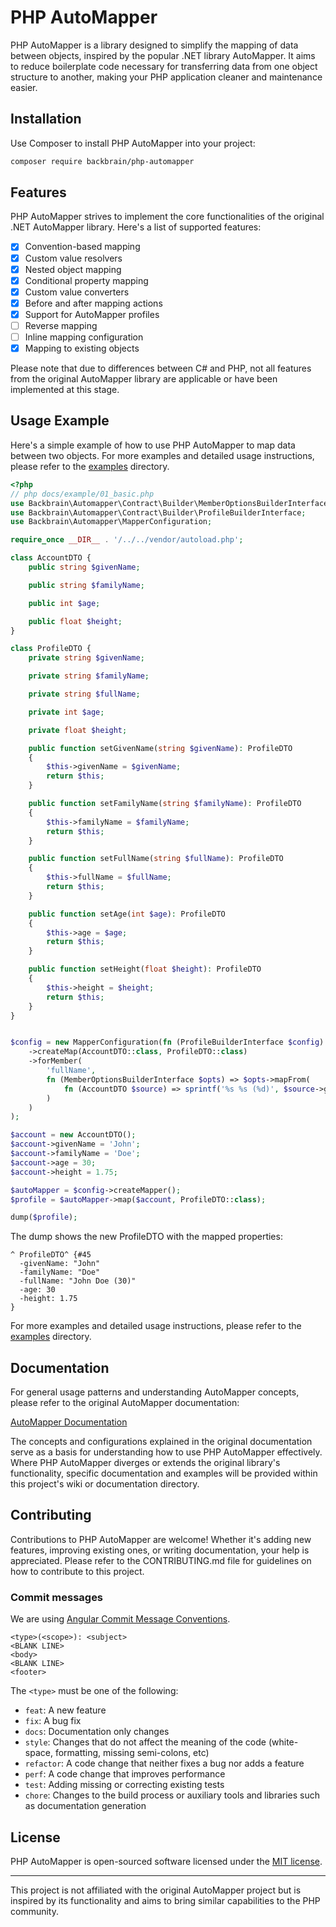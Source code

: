 # PHP AutoMapper

PHP AutoMapper is a library designed to simplify the mapping of data between objects, inspired by the popular .NET library AutoMapper. It aims to reduce boilerplate code necessary for transferring data from one object structure to another, making your PHP application cleaner and maintenance easier.

## Installation

Use Composer to install PHP AutoMapper into your project:

```bash
composer require backbrain/php-automapper
```

## Features

PHP AutoMapper strives to implement the core functionalities of the original .NET AutoMapper library. Here's a list of supported features:

- [x] Convention-based mapping
- [x] Custom value resolvers
- [x] Nested object mapping
- [x] Conditional property mapping
- [x] Custom value converters
- [x] Before and after mapping actions
- [x] Support for AutoMapper profiles
- [ ] Reverse mapping
- [ ] Inline mapping configuration
- [x] Mapping to existing objects

Please note that due to differences between C# and PHP, not all features from the original AutoMapper library are applicable or have been implemented at this stage.

## Usage Example 

Here's a simple example of how to use PHP AutoMapper to map data between two objects.
For more examples and detailed usage instructions, please refer to the [examples](docs/examples) directory.


```php
<?php
// php docs/example/01_basic.php
use Backbrain\Automapper\Contract\Builder\MemberOptionsBuilderInterface;
use Backbrain\Automapper\Contract\Builder\ProfileBuilderInterface;
use Backbrain\Automapper\MapperConfiguration;

require_once __DIR__ . '/../../vendor/autoload.php';

class AccountDTO {
    public string $givenName;

    public string $familyName;

    public int $age;

    public float $height;
}

class ProfileDTO {
    private string $givenName;

    private string $familyName;

    private string $fullName;

    private int $age;

    private float $height;

    public function setGivenName(string $givenName): ProfileDTO
    {
        $this->givenName = $givenName;
        return $this;
    }

    public function setFamilyName(string $familyName): ProfileDTO
    {
        $this->familyName = $familyName;
        return $this;
    }

    public function setFullName(string $fullName): ProfileDTO
    {
        $this->fullName = $fullName;
        return $this;
    }

    public function setAge(int $age): ProfileDTO
    {
        $this->age = $age;
        return $this;
    }

    public function setHeight(float $height): ProfileDTO
    {
        $this->height = $height;
        return $this;
    }
}


$config = new MapperConfiguration(fn (ProfileBuilderInterface $config) => $config
    ->createMap(AccountDTO::class, ProfileDTO::class)
    ->forMember(
        'fullName',
        fn (MemberOptionsBuilderInterface $opts) => $opts->mapFrom(
            fn (AccountDTO $source) => sprintf('%s %s (%d)', $source->givenName, $source->familyName, $source->age)
        )
    )
);

$account = new AccountDTO();
$account->givenName = 'John';
$account->familyName = 'Doe';
$account->age = 30;
$account->height = 1.75;

$autoMapper = $config->createMapper();
$profile = $autoMapper->map($account, ProfileDTO::class);

dump($profile);
```
The dump shows the new ProfileDTO with the mapped properties:
```
^ ProfileDTO^ {#45
  -givenName: "John"
  -familyName: "Doe"
  -fullName: "John Doe (30)"
  -age: 30
  -height: 1.75
}
```

For more examples and detailed usage instructions, please refer to the [examples](docs/examples) directory.

## Documentation

For general usage patterns and understanding AutoMapper concepts, please refer to the original AutoMapper documentation:

[AutoMapper Documentation](https://docs.automapper.org/en/latest/)

The concepts and configurations explained in the original documentation serve as a basis for understanding how to use PHP AutoMapper effectively. Where PHP AutoMapper diverges or extends the original library's functionality, specific documentation and examples will be provided within this project's wiki or documentation directory.

## Contributing

Contributions to PHP AutoMapper are welcome! Whether it's adding new features, improving existing ones, or writing documentation, your help is appreciated. Please refer to the CONTRIBUTING.md file for guidelines on how to contribute to this project.

### Commit messages

We are using [Angular Commit Message Conventions](https://github.com/angular/angular.js/blob/master/DEVELOPERS.md#-git-commit-guidelines).

```
<type>(<scope>): <subject>
<BLANK LINE>
<body>
<BLANK LINE>
<footer>
```

The `<type>` must be one of the following:

- `feat`: A new feature
- `fix`: A bug fix
- `docs`: Documentation only changes
- `style`: Changes that do not affect the meaning of the code (white-space, formatting, missing semi-colons, etc)
- `refactor`: A code change that neither fixes a bug nor adds a feature
- `perf`: A code change that improves performance
- `test`: Adding missing or correcting existing tests
- `chore`: Changes to the build process or auxiliary tools and libraries such as documentation generation

## License

PHP AutoMapper is open-sourced software licensed under the [MIT license](LICENSE).

---

This project is not affiliated with the original AutoMapper project but is inspired by its functionality and aims to bring similar capabilities to the PHP community.
